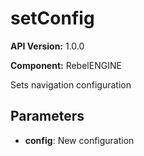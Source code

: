 # setConfig

**API Version:** 1.0.0

**Component:** RebelENGINE

Sets navigation configuration

## Parameters

- **config**: New configuration


